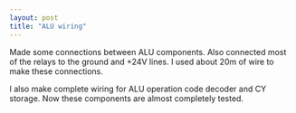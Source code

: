 ```yaml
---
layout: post
title: "ALU wiring"
---
```


Made some connections between ALU components. Also connected most of the relays to the ground and +24V lines. I used about 20m of wire to make these connections.

I also make complete wiring for ALU operation code decoder and CY storage. Now these components are almost completely tested.

